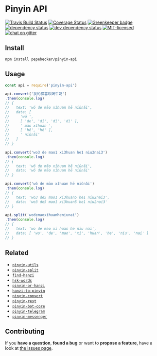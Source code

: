 # Pinyin API

[![Travis Build Status](https://travis-ci.org/pepebecker/pinyin-api.svg)](https://travis-ci.org/pepebecker/pinyin-api)
[![Coverage Status](https://coveralls.io/repos/github/pepebecker/pinyin-api/badge.svg)](https://coveralls.io/github/pepebecker/pinyin-api)
[![Greenkeeper badge](https://badges.greenkeeper.io/pepebecker/pinyin-api.svg)](https://greenkeeper.io/)
[![dependency status](https://img.shields.io/david/pepebecker/pinyin-api.svg)](https://david-dm.org/pepebecker/pinyin-api)
[![dev dependency status](https://img.shields.io/david/dev/pepebecker/pinyin-api.svg)](https://david-dm.org/pepebecker/pinyin-api#info=devDependencies)
[![MIT-licensed](https://img.shields.io/github/license/pepebecker/pinyin-api.svg)](https://opensource.org/licenses/MIT)
[![chat on gitter](https://badges.gitter.im/pepebecker.svg)](https://gitter.im/pepebecker)

## Install

```shell
npm install pepebecker/pinyin-api
```

## Usage

```js
const api = require('pinyin-api')

api.convert('我的猫喜欢喝牛奶')
.then(console.log)
// {
//   text: 'wǒ de māo xǐhuan hē niúnǎi',
//   data: [
//     'wǒ ',
//     [ 'de', 'dī', 'dí', 'dì' ],
//     ' māo xǐhuan ',
//     [ 'hē', 'hè' ],
//     ' niúnǎi'
//   ]
// }

api.convert('wo3 de mao1 xi3huan he1 niu2nai3')
.then(console.log)
// {
//   text: 'wǒ de māo xǐhuan hē niúnǎi',
//   data: 'wǒ de māo xǐhuan hē niúnǎi'
// }

api.convert('wǒ de māo xǐhuan hē niúnǎi')
.then(console.log)
// {
//   text: 'wo3 de5 mao1 xi3huan5 he1 niu2nai3',
//   data: 'wo3 de5 mao1 xi3huan5 he1 niu2nai3'
// }

api.split('wodemaoxihuanheniunai')
.then(console.log)
// {
//   text: 'wo de mao xi huan he niu nai',
//   data: [ 'wo', 'de', 'mao', 'xi', 'huan', 'he', 'niu', 'nai' ]
// }
```

## Related

- [`pinyin-utils`](https://github.com/pepebecker/pinyin-utils)
- [`pinyin-split`](https://github.com/pepebecker/pinyin-split)
- [`find-hanzi`](https://github.com/pepebecker/find-hanzi)
- [`hsk-words`](https://github.com/pepebecker/hsk-words)
- [`pinyin-or-hanzi`](https://github.com/pepebecker/pinyin-or-hanzi)
- [`hanzi-to-pinyin`](https://github.com/pepebecker/hanzi-to-pinyin)
- [`pinyin-convert`](https://github.com/pepebecker/pinyin-convert)
- [`pinyin-rest`](https://github.com/pepebecker/pinyin-rest)
- [`pinyin-bot-core`](https://github.com/pepebecker/pinyin-bot-core)
- [`pinyin-telegram`](https://github.com/pepebecker/pinyin-telegram)
- [`pinyin-messenger`](https://github.com/pepebecker/pinyin-messenger)

## Contributing

If you **have a question**, **found a bug** or want to **propose a feature**, have a look at [the issues page](https://github.com/pepebecker/pinyin-api/issues).
